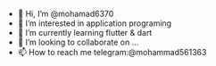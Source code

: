 - 👋 Hi, I’m @mohamad6370
- 👀 I’m interested in application programing
- 🌱 I’m currently learning flutter & dart
- 💞️ I’m looking to collaborate on ...
- 📫 How to reach me telegram:@mohammad561363

<!---
mohamad6370/mohamad6370 is a ✨ special ✨ repository because its `README.md` (this file) appears on your GitHub profile.
You can click the Preview link to take a look at your changes.
--->
